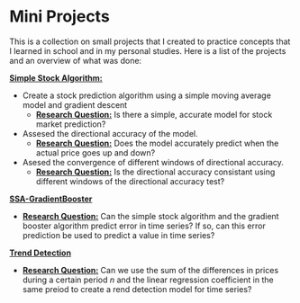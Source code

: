 # Mini Projects

This is a collection on small projects that I created to practice concepts that I learned in school and in my personal studies.
Here is a list of the projects and an overview of what was done:

 <ins>**Simple Stock Algorithm:**</ins>
  * Create a stock prediction algorithm using a simple moving average model and gradient descent
    * **<ins>Research Question:</ins>** Is there a simple, accurate model for stock market prediction?
  * Assesed the directional accuracy of the model.
    * **<ins>Research Question:</ins>** Does the model accurately predict when the actual price goes up and down?
  * Asesed the convergence of different windows of directional accuracy.
    *  **<ins>Research Question:<ins>** Is the directional accuracy consistant using different windows of the directional accuracy test?   

<ins>**SSA-GradientBooster**</ins>
 * **<ins>Research Question:</ins>** Can the simple stock algorithm and the gradient booster algorithm predict error in time series? If so, can this error prediction be used to predict a value in time series?

<ins>**Trend Detection**</ins>
* <ins>**Research Question:**</ins> Can we use the sum of the differences in prices during a certain period $n$ and the linear regression coefficient in the same preiod to create a rend detection model for time series?
